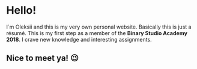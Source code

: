 # Hello!
I`m Oleksii and this is my very own personal website. Basically this is just a résumé.
This is my first step as a member of the **Binary Studio Academy 2018**. I crave new knowledge and interesting assignments.
## Nice to meet ya! :wink:
